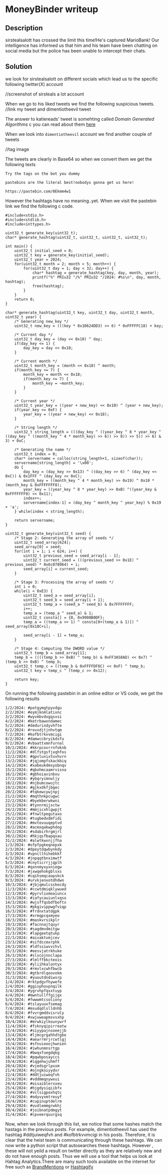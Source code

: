 # MoneyBinder writeup

## Description
sirstealsalott has crossed the limit this time!He's captured MarioBank! Our intelligence has informed us that him and his team have been chatting on social media but the police has been unable to intercept their chats.  

## Solution

we look for sirstealsalott on different socials which lead us to the specific following twitter(X) account 

//screenshot of sirsteals a lot account


When we go to his liked tweets we find the following suspicious tweets. 
//link my tweet and dimentiotheevil tweet 


The answer to katiereads' tweet is somehting called _Domain Generated Algorithms_ c you can read about them [here](https://bluecatnetworks.com/blog/among-cyber-attack-techniques-what-is-a-dga/ )



When we look into `dimentiotheevil` account we find another couple of tweets


//tag image 


The tweets are clearly in Base64 so when we convert them we get the following texts 

`Try the tags on the bot you dummy`

`pastebins are the literal best!nobodys gonna get us here!`

`https://pastebin.com/0Ekmm4w1`

However the hashtags have no meaning..yet.
When we visit the pastebin link we find the following c code.



```
#include<stdio.h>
#include<stdlib.h>
#include<inttypes.h>

uint32_t generate_key(uint32_t);
char* generate_hashtag(uint32_t, uint32_t, uint32_t, uint32_t);

int main() {
	uint32_t initial_seed = 0;
	uint32_t key = generate_key(initial_seed);
	uint32_t year = 2024;
    for(uint32_t month = 2; month < 5; month++) {
        for(uint32_t day = 1; day < 32; day++) {
            char* hashtag = generate_hashtag(key, day, month, year);
            printf("%" PRIu32 "/%" PRIu32 "/2024: #%s\n", day, month, hashtag);
            free(hashtag);
        }
    }
	return 0;
}

char* generate_hashtag(uint32_t key, uint32_t day, uint32_t month, uint32_t year) {
    /* Generating new_key */
    uint32_t new_key = (((key * 0x10624DD3) >> 6) * 0xFFFFFC18) + key;

    /* Current day */
    uint32_t day_key = (day << 0x10) ^ day;
    if(day_key <= 1) {
        day_key = day << 0x18;
    }

    /* Current month */
    uint32_t month_key = (month << 0x10) ^ month;
    if(month_key <= 7) {
        month_key = month << 0x18;
        if(month_key <= 7) {
            month_key = ~month_key;
        }
    }

    /* Current year */
    uint32_t year_key = ((year + new_key) << 0x10) ^ (year + new_key);
    if(year_key <= 0xF) {
        year_key = ((year + new_key) << 0x18);
    }

    /* String length */
    uint32_t string_length = (((day_key ^ ((year_key ^ 8 * year_key ^ ((day_key ^ ((month_key ^ 4 * month_key) >> 6)) >> 8)) >> 5)) >> 6) & 3) + 0xC;

    /* Generating the name */
    uint32_t index = 0;
    char* servername = calloc(string_length+1, sizeof(char));
    servername[string_length] = '\x00';
    do {
        day_key = (day_key >> 0x13) ^ ((day_key >> 6) ^ (day_key << 0xC)) & 0x1FFF ^ (day_key << 0xC);
        month_key = ((month_key ^ 4 * month_key) >> 0x19) ^ 0x10 * (month_key & 0xFFFFFFF8);
        year_key = ((year_key ^ 8 * year_key) >> 0xB) ^((year_key & 0xFFFFFFF0) << 0x11);
        index++;
        servername[index-1] = (day_key ^ month_key ^ year_key) % 0x19 + 'a';
    } while(index < string_length);

    return servername;
}

uint32_t generate_key(uint32_t seed) {
    /* Stage 2: Generating the array of seeds */
    uint32_t seed_array[624];
    seed_array[0] = seed;
    for(int i = 1; i < 624; i++) {
        uint32_t previous_seed = seed_array[i - 1];
        uint32_t current_seed = (((previous_seed >> 0x1E) ^ previous_seed) * 0x6c078964) + i;
        seed_array[i] = current_seed;
    }
    
    /* Stage 3: Processing the array of seeds */
    int i = 0;
    while(i < 0xE3) {
        uint32_t seed_a = seed_array[i];
        uint32_t seed_b = seed_array[i + 1];
        uint32_t temp_a = (seed_a ^ seed_b) & 0x7FFFFFFF;
        i++;
        temp_a = (temp_a ^ seed_a) & 1;
        uint32_t consta[] = {0, 0x9908B0DF};
        temp_a = ((temp_a >> 1) ^ consta[0+(temp_a & 1)]) ^ seed_array[0x18C+i];

        seed_array[i - 1] = temp_a;
    }

    /* Stage 4: Computing the DWORD value */
    uint32_t temp_b = seed_array[1];
    temp_b = ((((temp_b >> 0xB) ^ temp_b) & 0xFF3A58AD) << 0x7) ^ (temp_b >> 0xB) ^ temp_b;
    uint32_t temp_c = ((temp_b & 0xFFFFDF8C) << 0xF) ^ temp_b;
    uint32_t key = temp_c ^ (temp_c >> 0x12);

    return key;
}
```




On running the following pastebin in an online editor or VS code, we get the following results  

```
1/2/2024: #potgymgtpyvdgu
2/2/2024: #eymjknmlatixnc
3/2/2024: #wyvmbvdxgqsxsi
4/2/2024: #ketrbawxndamec
5/2/2024: #dedurindyvhfte
6/2/2024: #rovxdjtjnhvtqm
7/2/2024: #kofbtrkvvmcigi
8/2/2024: #damwccbryikdsfu
9/2/2024: #vbaattxmnfurnal
10/2/2024: #kkrpcovrrnfoknb
11/2/2024: #dlfstgsfjxqhfos
12/2/2024: #qpvluxixtuvhvrn
13/2/2024: #jqjompfskackbiq
14/2/2024: #xabeukdmsyobnqv
15/2/2024: #qbohmcaamrvisna
16/2/2024: #gbhoiavinbxu
17/2/2024: #ybqryimnwljy
18/2/2024: #njbumcowujtc
19/2/2024: #gjkxdkfjbgec
20/2/2024: #tqkewcywjnpj
21/2/2024: #mqthnkpcugwc
22/2/2024: #byekberwkwni
23/2/2024: #tynnrmijsctw
24/2/2024: #mmjicxhlgwpjt
25/2/2024: #fnwltpegutaxo
26/2/2024: #tugbedxdmfidi
27/2/2024: #mvtevuuqeptvd
28/2/2024: #acmxqakwphdog
29/2/2024: #sdabirhrgmjrl
30/2/2024: #hkjqsfbapqxau
31/2/2024: #alwtkwxnjjfha
1/3/2024: #ofpfpgkeqnepxk
2/3/2024: #dpeytdqwbynkdy
3/3/2024: #vpncllhihebkkf
4/3/2024: #jnpqqtbnximwtf
5/3/2024: #cnyticrrjjqplh
6/3/2024: #qxnnmyxyxniegw
7/3/2024: #jxwqehokgblsxs
8/3/2024: #cqihsmqcaopskck
9/3/2024: #urvkjenxotdhdwn
10/3/2024: #jbjqmulcsskecdy
11/3/2024: #ccwtdmiqklywued
12/3/2024: #pyrvlixmeaiuncx
13/3/2024: #iafycauiunlxqso
14/3/2024: #wjsffqsbdfboftx
15/3/2024: #pkgivippwgfviqp
16/3/2024: #frdnxtatdgpk
17/3/2024: #xrmqpcqxmyeo
18/3/2024: #maskvrsikplr
19/3/2024: #facnnajtquyr
20/3/2024: #sagdmvdmitgw
21/3/2024: #lapgeetqtukp
22/3/2024: #aivaktvmjcev
23/3/2024: #sifdccmxrphk
24/3/2024: #ldfssiwvvchvl
25/3/2024: #eesvjatrkhuke
26/3/2024: #slxcojnnclapa
27/3/2024: #lmlffbkcteois
28/3/2024: #yliihkalontyx
29/3/2024: #rmvlxcwhfbwcb
30/3/2024: #gtbrdlqoovokm
31/3/2024: #yuoutdndiwsrp
1/4/2024: #rktpdgvfhywefe
2/4/2024: #ggisphovpnqilk
3/4/2024: #ygrvhpfqxxtuyp
4/4/2024: #mwntullffgijgx
5/4/2024: #fwwwmtcsoliony
6/4/2024: #tslayuuxfsemag
7/4/2024: #msudqdlslldnhb
8/4/2024: #fvvrgmddvisruly
9/4/2024: #xwjuweapmsvsxhp
10/4/2024: #mrwkiylkounywrf
11/4/2024: #fsknyqipirreatw
12/4/2024: #siyypajnsoeejjb
13/4/2024: #ljmcgrgahhdtgbe
14/4/2024: #aearrmrjrcwtlgj
15/4/2024: #sfnuieoojhwnien
16/4/2024: #iwhunmnsrtgp
17/4/2024: #bwqxfuegdqkg
18/4/2024: #pqwbposayccs
19/4/2024: #iqgehwjuhmff
20/4/2024: #vjedsgrlpxxm
21/4/2024: #ojngkoiyydxr
22/4/2024: #ddtjuiweqfvh
23/4/2024: #vddmmqnywxui
24/4/2024: #oisaiblerxxeu
25/4/2024: #hjgdysiqiibfx
26/4/2024: #vclsigpoxhqtc
27/4/2024: #odyvyxmtreuyf
28/4/2024: #cupinuptdelrm
29/4/2024: #uvdlemmgrwkhj
30/4/2024: #joibnatpdmgyt
31/4/2024: #cpveerquurgsq
```
Now, when we look through this list, we notice that some hashes match the hastags in the previous posts. For example, dimentiotheevil has used the hashtag  #ddtjuiweqfvh and #kofbtrkvvmcigi in his posts. Therefore, it is clear that the heist team is communicating through these hashtags.
We can now write a python script that autosearches these hashtags. However , these will not yeild a result on twitter directly as they are relatively new and do not have enough posts. Thus we will use a tool that helps us look at Hahtag Analytics.There are many such tools available on the internet for free such as [BrandMentions](https://brandmentions.com/hashtag-tracker/) or [Hashtagify](https://hashtagify.me/hashtag/smm)

